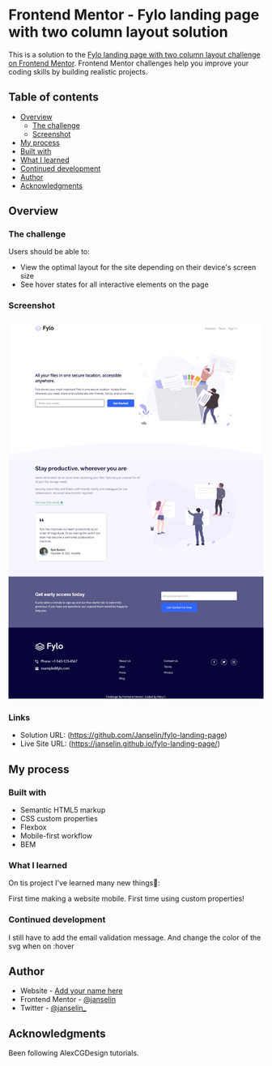# Frontend Mentor - Fylo landing page with two column layout solution

This is a solution to the [Fylo landing page with two column layout challenge on Frontend Mentor](https://www.frontendmentor.io/challenges/fylo-landing-page-with-two-column-layout-5ca5ef041e82137ec91a50f5). Frontend Mentor challenges help you improve your coding skills by building realistic projects. 

## Table of contents

- [Overview](#overview)
  - [The challenge](#the-challenge)
  - [Screenshot](#screenshot)
 - [My process](#my-process)
  - [Built with](#built-with)
  - [What I learned](#what-i-learned)
  - [Continued development](#continued-development)
- [Author](#author)
- [Acknowledgments](#acknowledgments)



## Overview

### The challenge

Users should be able to:

- View the optimal layout for the site depending on their device's screen size
- See hover states for all interactive elements on the page

### Screenshot

![](./screenshot.png)


### Links

- Solution URL: (https://github.com/Janselin/fylo-landing-page)
- Live Site URL: (https://janselin.github.io/fylo-landing-page/)

## My process

### Built with

- Semantic HTML5 markup
- CSS custom properties
- Flexbox
- Mobile-first workflow
- BEM

### What I learned

On tis project I've learned many new things🥳:

First time making a website mobile.
First time using custom properties!


### Continued development

I still have to add the email validation message.
And change the color of the svg when on :hover


## Author

- Website - [Add your name here](https://github.com/Janselin)
- Frontend Mentor - [@janselin](https://www.frontendmentor.io/profile/janselin)
- Twitter - [@janselin_](https://www.twitter.com/janselin_)


## Acknowledgments

Been following AlexCGDesign tutorials.
